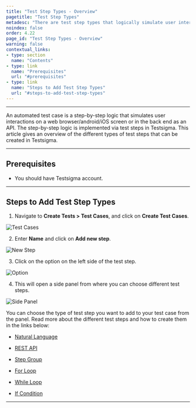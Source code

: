 ```yaml
---
title: "Test Step Types - Overview"
pagetitle: "Test Step Types"
metadesc: "There are test step types that logically simulate user interactions on a web/android/iOS screen. This article discusses test step types available in Testsigma"
noindex: false
order: 4.22
page_id: "Test Step Types - Overview"
warning: false
contextual_links:
- type: section
  name: "Contents"
- type: link
  name: "Prerequisites"
  url: "#prerequisites"
- type: link
  name: "Steps to Add Test Step Types"
  url: "#steps-to-add-test-step-types"
---
```


---

An automated test case is a step-by-step logic that simulates user interactions on a web browser/android/iOS screen or in the back end as an API. The step-by-step logic is implemented via test steps in Testsigma. This article gives an overview of the different types of test steps that can be created in Testsigma.

---

## **Prerequisites**

- You should have Testsigma account.


---

## **Steps to Add Test Step Types**

1. Navigate to **Create Tests > Test Cases**, and click on **Create Test Cases**.

![Test Cases](https://s3.amazonaws.com/static-docs.testsigma.com/new_images/projects/applications/ctsmctcs.png)


2. Enter **Name** and click on **Add new step**. 

![New Step](https://s3.amazonaws.com/static-docs.testsigma.com/new_images/projects/applications/ctsmanstep.png)


3. Click on the option on the left side of the test step.

![Option](https://s3.amazonaws.com/static-docs.testsigma.com/new_images/projects/applications/tstypesovopt.png)

4. This will open a side panel from where you can choose different test steps.

![Side Panel](https://s3.amazonaws.com/static-docs.testsigma.com/new_images/projects/applications/tstypesidepanel.png)

You can choose the type of test step you want to add to your test case from the panel. Read more about the different test steps and how to create them in the links below:

- [Natural Language](https://testsigma.com/docs/test-cases/step-types/natural-language/)

- [REST API](https://testsigma.com/docs/test-cases/step-types/rest-api/)

- [Step Group](https://testsigma.com/docs/test-cases/step-types/step-group/)

- [For Loop](https://testsigma.com/docs/test-cases/step-types/for-loop/)

- [While Loop](https://testsigma.com/docs/test-cases/step-types/while-loop/)

- [If Condition](https://testsigma.com/docs/test-cases/step-types/if-condition/)


---
